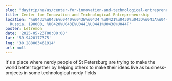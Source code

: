 ```yaml
---
slug: "daytrip/na/us/center-for-innovation-and-technological-entrepreneurship"
title: Center for Innovation and Technological Entrepreneurship
location: '%u0433%u043E%u0440%u043E%u0434 %u0421%u0430%u043D%u043A%u0442-%u041F%u0435%u0442%u0435%u0440%u0431%u0443%u0440%u0433,
  Russia, 190000, %U0420%U043E%U0441%U0441%U0438%U044F'
poster: Letremon
date: '2025-05-23T00:00:00'
lat: '59.9420177375'
lng: '30.288003461914'
url: null
---
```


It's a place where nerdy people of St Petersburg are trying to make the world better together by helping others to make their ideas live as business-projects in some technological nerdy fields
